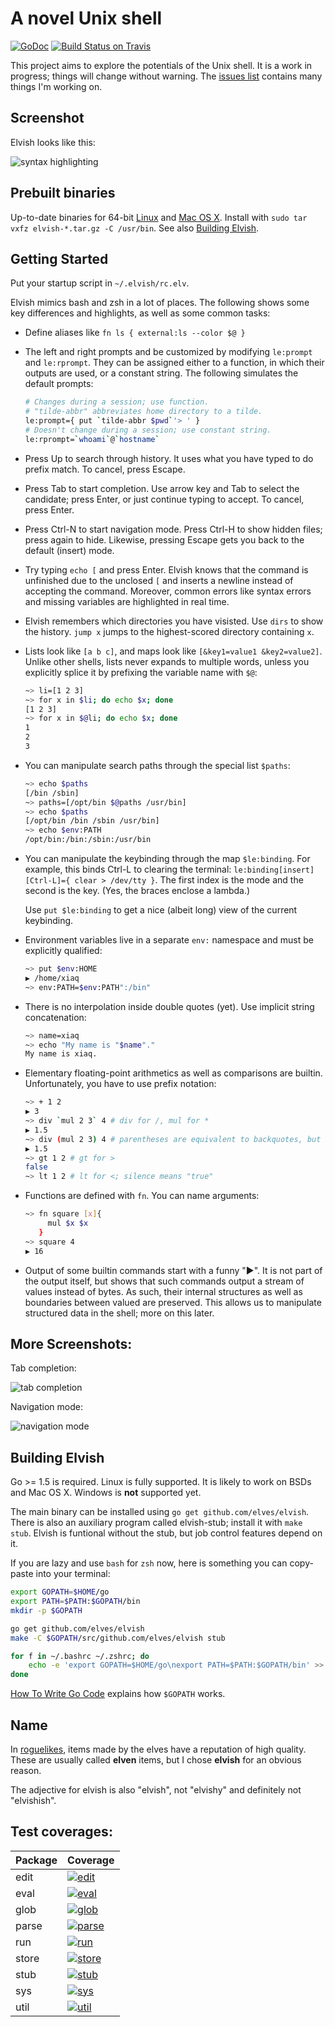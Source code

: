 # A novel Unix shell

[![GoDoc](http://godoc.org/github.com/elves/elvish?status.svg)](http://godoc.org/github.com/elves/elvish)
[![Build Status on Travis](https://travis-ci.org/elves/elvish.svg?branch=master)](https://travis-ci.org/elves/elvish)

This project aims to explore the potentials of the Unix shell. It is a work in
progress; things will change without warning. The [issues list](https://github.com/elves/elvish/issues) contains many things I'm working on.

## Screenshot

Elvish looks like this:

![syntax highlighting](https://raw.githubusercontent.com/elves/images/master/syntax.png)

## Prebuilt binaries

Up-to-date binaries for 64-bit [Linux](https://dl.elvish.io/elvish-linux.tar.gz) and [Mac OS X](https://dl.elvish.io/elvish-osx.tar.gz). Install with `sudo tar vxfz elvish-*.tar.gz -C /usr/bin`. See also [Building Elvish](#building-elvish).

## Getting Started

Put your startup script in `~/.elvish/rc.elv`.

Elvish mimics bash and zsh in a lot of places. The following shows some key differences and highlights, as well as some common tasks:

* Define aliases like `fn ls { external:ls --color $@ }`

* The left and right prompts and be customized by modifying `le:prompt` and `le:rprompt`. They can be assigned either to a function, in which their outputs are used, or a constant string. The following simulates the default prompts:

  ```sh
  # Changes during a session; use function.
  # "tilde-abbr" abbreviates home directory to a tilde.
  le:prompt={ put `tilde-abbr $pwd`'> ' }
  # Doesn't change during a session; use constant string.
  le:rprompt=`whoami`@`hostname`
  ```

* Press Up to search through history. It uses what you have typed to do prefix match. To cancel, press Escape.

* Press Tab to start completion. Use arrow key and Tab to select the candidate;  press Enter, or just continue typing to accept. To cancel, press Enter.

* Press Ctrl-N to start navigation mode. Press Ctrl-H to show hidden files; press again to hide. Likewise, pressing Escape gets you back to the default (insert) mode.

* Try typing `echo [` and press Enter. Elvish knows that the command is unfinished due to the unclosed `[` and inserts a newline instead of accepting the command. Moreover, common errors like syntax errors and missing variables are highlighted in real time.

* Elvish remembers which directories you have visisted. Use `dirs` to show the history. `jump x` jumps to the highest-scored directory containing `x`.

* Lists look like `[a b c]`, and maps look like `[&key1=value1 &key2=value2]`. Unlike other shells, lists never expands to multiple words, unless you explicitly splice it by prefixing the variable name with `$@`:
  ```sh
  ~> li=[1 2 3]
  ~> for x in $li; do echo $x; done
  [1 2 3]
  ~> for x in $@li; do echo $x; done
  1
  2
  3
  ```

* You can manipulate search paths through the special list `$paths`:
  ```sh
  ~> echo $paths
  [/bin /sbin]
  ~> paths=[/opt/bin $@paths /usr/bin]
  ~> echo $paths
  [/opt/bin /bin /sbin /usr/bin]
  ~> echo $env:PATH
  /opt/bin:/bin:/sbin:/usr/bin
  ```

* You can manipulate the keybinding through the map `$le:binding`. For example, this binds Ctrl-L to clearing the terminal: `le:binding[insert][Ctrl-L]={ clear > /dev/tty }`. The first index is the mode and the second is the key. (Yes, the braces enclose a lambda.)

  Use `put $le:binding` to get a nice (albeit long) view of the current keybinding.

* Environment variables live in a separate `env:` namespace and must be explicitly qualified:
  ```sh
  ~> put $env:HOME
  ▶ /home/xiaq
  ~> env:PATH=$env:PATH":/bin"
  ```

* There is no interpolation inside double quotes (yet). Use implicit string concatenation:
  ```sh
  ~> name=xiaq
  ~> echo "My name is "$name"."
  My name is xiaq.
  ```

* Elementary floating-point arithmetics as well as comparisons are builtin. Unfortunately, you have to use prefix notation:
  ```sh
  ~> + 1 2
  ▶ 3
  ~> div `mul 2 3` 4 # div for /, mul for *
  ▶ 1.5
  ~> div (mul 2 3) 4 # parentheses are equivalent to backquotes, but look nicer in arithmetics
  ▶ 1.5
  ~> gt 1 2 # gt for >
  false
  ~> lt 1 2 # lt for <; silence means "true"
  ```

* Functions are defined with `fn`. You can name arguments:
  ```sh
  ~> fn square [x]{
       mul $x $x
     }
  ~> square 4
  ▶ 16
  ```

* Output of some builtin commands start with a funny "▶". It is not part of the output itself, but shows that such commands output a stream of values instead of bytes. As such, their internal structures as well as boundaries between valued are preserved. This allows us to manipulate structured data in the shell; more on this later.


## More Screenshots:

Tab completion:

![tab completion](https://raw.githubusercontent.com/elves/images/master/completion.png)

Navigation mode:

![navigation mode](https://raw.githubusercontent.com/elves/images/master/navigation.png)


## Building Elvish

Go >= 1.5 is required. Linux is fully supported. It is likely to work on BSDs and Mac OS X. Windows is **not** supported yet.

The main binary can be installed using `go get github.com/elves/elvish`. There is also an auxiliary program called elvish-stub; install it with `make stub`. Elvish is funtional without the stub, but job control features depend on it.

If you are lazy and use `bash` for `zsh` now, here is something you can copy-paste into your terminal:

```sh
export GOPATH=$HOME/go
export PATH=$PATH:$GOPATH/bin
mkdir -p $GOPATH

go get github.com/elves/elvish
make -C $GOPATH/src/github.com/elves/elvish stub

for f in ~/.bashrc ~/.zshrc; do
    echo -e 'export GOPATH=$HOME/go\nexport PATH=$PATH:$GOPATH/bin' >> $f
done
```

[How To Write Go Code](http://golang.org/doc/code.html) explains how `$GOPATH` works.


## Name

In [roguelikes](https://en.wikipedia.org/wiki/Roguelike), items made by the elves have a reputation of high quality.  These are usually called **elven** items, but I chose **elvish** for an obvious reason.

The adjective for elvish is also "elvish", not "elvishy" and definitely not "elvishish".

## Test coverages:

|Package|Coverage|
|-------|--------|
|edit|[![edit](https://gocover.io/_badge/github.com/elves/elvish/edit/)](https://gocover.io/github.com/elves/elvish/edit/)|
|eval|[![eval](https://gocover.io/_badge/github.com/elves/elvish/eval/)](https://gocover.io/github.com/elves/elvish/eval/)|
|glob|[![glob](https://gocover.io/_badge/github.com/elves/elvish/glob/)](https://gocover.io/github.com/elves/elvish/glob/)|
|parse|[![parse](https://gocover.io/_badge/github.com/elves/elvish/parse/)](https://gocover.io/github.com/elves/elvish/parse/)|
|run|[![run](https://gocover.io/_badge/github.com/elves/elvish/run/)](https://gocover.io/github.com/elves/elvish/run/)|
|store|[![store](https://gocover.io/_badge/github.com/elves/elvish/store/)](https://gocover.io/github.com/elves/elvish/store/)|
|stub|[![stub](https://gocover.io/_badge/github.com/elves/elvish/stub/)](https://gocover.io/github.com/elves/elvish/stub/)|
|sys|[![sys](https://gocover.io/_badge/github.com/elves/elvish/sys/)](https://gocover.io/github.com/elves/elvish/sys/)|
|util|[![util](https://gocover.io/_badge/github.com/elves/elvish/util/)](https://gocover.io/github.com/elves/elvish/util/)|
